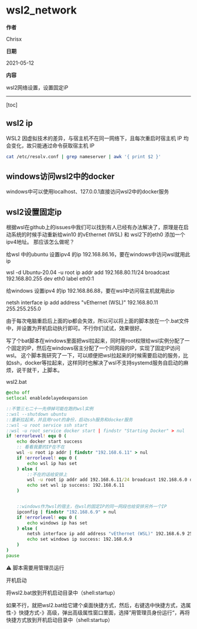 
# wsl2_network

**作者**

Chrisx

**日期**

2021-05-12

**内容**

wsl2网络设置，设置固定iP

----

[toc]

## wsl2 ip

WSL2 因虚拟技术的差异，与宿主机不在同一网络下，且每次重启时宿主机 IP 均会变化，故只能通过命令获取宿主机 IP

```sh
cat /etc/resolv.conf | grep nameserver | awk '{ print $2 }' 
```

## windows访问wsl2中的docker

windows中可以使用localhost、127.0.0.1直接访问wsl2中的docker服务

## wsl2设置固定ip

根据wsl在github上的issues中我们可以找到有人已经有办法解决了，原理是在启动系统的时候手动重新给win10 的vEthernet (WSL) 和 wsl2下的eth0 添加一个ipv4地址。
那应该怎么做呢？

给wsl 中的ubuntu 设置ipv4 的ip 192.168.86.16，要在windows中访问wsl就用此ip

wsl -d Ubuntu-20.04 -u root ip addr add 192.168.80.11/24 broadcast 192.168.80.255 dev eth0 label eth0:1

给windows 设置ipv4 的ip 192.168.86.88，要在wsl中访问宿主机就用此ip

netsh interface ip add address "vEthernet (WSL)" 192.168.80.11 255.255.255.0

由于每次电脑重启后上面的ip都会失效，所以可以将上面的脚本放在一个.bat文件中，并设置为开机启动执行即可。不行你们试试，效果很好。

写了个bat脚本在windows里面把wsl拉起来，同时用root权限给wsl实例分配了一个固定的IP，然后在windows宿主分配了一个同网段的IP，实现了固定IP访问wsl。 这个脚本我研究了一下，可以顺便把wsl拉起来的时候需要启动的服务，比如ssh，docker等拉起来，这样同时也解决了wsl不支持systemd服务自启动的麻烦，说干就干，上脚本。

wsl2.bat

```bat
@echo off
setlocal enabledelayedexpansion

::不管三七二十一先停掉可能在跑的wsl实例
::wsl --shutdown ubuntu
::重新拉起来，并且用root的身份，启动ssh服务和docker服务
::wsl -u root service ssh start
::wsl -u root service docker start | findstr "Starting Docker" > nul
if !errorlevel! equ 0 (
    echo docker start success
    :: 看看我要的IP在不在
    wsl -u root ip addr | findstr "192.168.6.11" > nul
    if !errorlevel! equ 0 (
        echo wsl ip has set
    ) else (
        ::不在的话给安排上
        wsl -u root ip addr add 192.168.6.11/24 broadcast 192.168.6.0 dev eth0 label eth0:1
        echo set wsl ip success: 192.168.6.11
    )


    ::windows作为wsl的宿主，在wsl的固定IP的同一网段也给安排另外一个IP
    ipconfig | findstr "192.168.6.9" > nul
    if !errorlevel! equ 0 (
        echo windows ip has set
    ) else (
        netsh interface ip add address "vEthernet (WSL)" 192.168.6.9 255.255.255.0
        echo set windows ip success: 192.168.6.9
    )
)
pause

```

:warning: 脚本需要用管理员运行

开机启动

将wsl2.bat放到开机启动目录中（shell:startup）

如果不行，就把wsl2.bat给它建个桌面快捷方式，然后，右键选中快捷方式，选属性-》快捷方式-》高级，弹出高级属性窗口里面，选择”用管理员身份运行“，再将快捷方式放到开机启动目录中（shell:startup）
